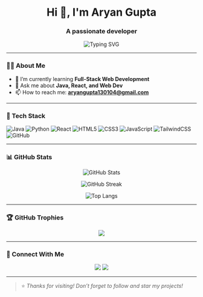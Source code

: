 <!-- Stylish GitHub Profile README -->

<h1 align="center">Hi 👋, I'm Aryan Gupta</h1>
<h3 align="center">A passionate developer</h3>

<p align="center">
  <img src="https://readme-typing-svg.herokuapp.com?font=Fira+Code&size=22&pause=1000&center=true&vCenter=true&width=440&lines=Tech+Lover+%F0%9F%94%A5;Full-Stack+Dev+%F0%9F%9A%80;Always+learning...+%F0%9F%93%9A" alt="Typing SVG" />
</p>

---

### 👨‍💻 About Me

- 🌱 I’m currently learning **Full-Stack Web Development**
- 💬 Ask me about **Java, React, and Web Dev**
- 📫 How to reach me: **aryangupta130104@gmail.com**

---

### 💼 Tech Stack

![Java](https://img.shields.io/badge/Java-ED8B00?style=for-the-badge&logo=java&logoColor=white)
![Python](https://img.shields.io/badge/Python-3776AB?style=for-the-badge&logo=python&logoColor=white)
![React](https://img.shields.io/badge/React-20232a?style=for-the-badge&logo=react&logoColor=61DAFB)
![HTML5](https://img.shields.io/badge/HTML5-E34F26?style=for-the-badge&logo=html5&logoColor=white)
![CSS3](https://img.shields.io/badge/CSS3-1572B6?style=for-the-badge&logo=css3&logoColor=white)
![JavaScript](https://img.shields.io/badge/JavaScript-f7df1e?style=for-the-badge&logo=javascript&logoColor=black)
![TailwindCSS](https://img.shields.io/badge/TailwindCSS-06B6D4?style=for-the-badge&logo=tailwindcss&logoColor=white)
![GitHub](https://img.shields.io/badge/GitHub-121011?style=for-the-badge&logo=github&logoColor=white)


---

### 📊 GitHub Stats

<p align="center">
  <img src="https://github-readme-stats.vercel.app/api?username=aryanxfr&show_icons=true&theme=radical&count_private=true" alt="GitHub Stats" />
</p>

<p align="center">
  <img src="https://github-readme-streak-stats.herokuapp.com?user=aryanxfr&theme=radical" alt="GitHub Streak" />
</p>

<p align="center">
  <img src="https://github-readme-stats.vercel.app/api/top-langs/?username=aryanxfr&layout=compact&theme=radical" alt="Top Langs" />
</p>

---

### 🏆 GitHub Trophies

<p align="center">
  <img src="https://github-profile-trophy.vercel.app/?username=aryanxfr&theme=radical&no-bg=true&no-frame=true&margin-w=10" />
</p>

---


### 🔗 Connect With Me

<p align="center">
  <a href="https://www.linkedin.com/in/aryangupta130104/"><img src="https://img.shields.io/badge/LinkedIn-blue?style=for-the-badge&logo=linkedin&logoColor=white" /></a>
  <a href="mailto:aryangupta130104@gmail.com"><img src="https://img.shields.io/badge/Gmail-D14836?style=for-the-badge&logo=gmail&logoColor=white" /></a>
</p>

---

> ⭐ *Thanks for visiting! Don’t forget to follow and star my projects!*


